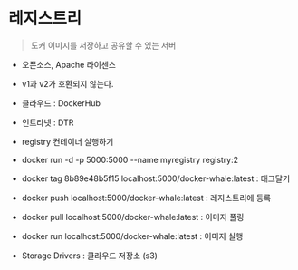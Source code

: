 # 레지스트리

> 도커 이미지를 저장하고 공유할 수 있는 서버

- 오픈소스, Apache 라이센스
- v1과 v2가 호환되지 않는다.
- 클라우드 : DockerHub
- 인트라넷 : DTR

- registry 컨테이너 실행하기
- docker run -d -p 5000:5000 --name myregistry registry:2
- docker tag 8b89e48b5f15 localhost:5000/docker-whale:latest : 태그달기
- docker push localhost:5000/docker-whale:latest : 레지스트리에 등록
- docker pull localhost:5000/docker-whale:latest : 이미지 풀링
- docker run localhost:5000/docker-whale:latest : 이미지 실행

- Storage Drivers : 클라우드 저장소 (s3)
